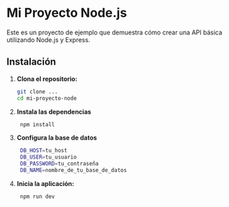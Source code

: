 # Mi Proyecto Node.js

Este es un proyecto de ejemplo que demuestra cómo crear una API básica utilizando Node.js y Express.

## Instalación

1. **Clona el repositorio:**

   ```bash
   git clone ...
   cd mi-proyecto-node

2. **Instala las dependencias**
   ```bash
    npm install

2. **Configura la base de datos**
   ```bash
    DB_HOST=tu_host
    DB_USER=tu_usuario
    DB_PASSWORD=tu_contraseña
    DB_NAME=nombre_de_tu_base_de_datos

2. **Inicia la aplicación:**
   ```bash
    npm run dev
